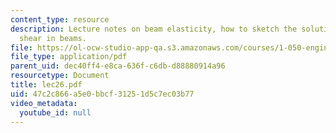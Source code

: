 ```yaml
---
content_type: resource
description: Lecture notes on beam elasticity, how to sketch the solution, and transversal
  shear in beams.
file: https://ol-ocw-studio-app-qa.s3.amazonaws.com/courses/1-050-engineering-mechanics-i-fall-2007/47c2c866a5e0bbcf31251d5c7ec03b77_lec26.pdf
file_type: application/pdf
parent_uid: dec40ff4-e8ca-636f-c6db-d88880914a96
resourcetype: Document
title: lec26.pdf
uid: 47c2c866-a5e0-bbcf-3125-1d5c7ec03b77
video_metadata:
  youtube_id: null
---
```

